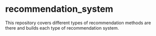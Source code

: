 # recommendation_system
This repository covers different types of recommendation methods are there and builds each type of recommendation system.
